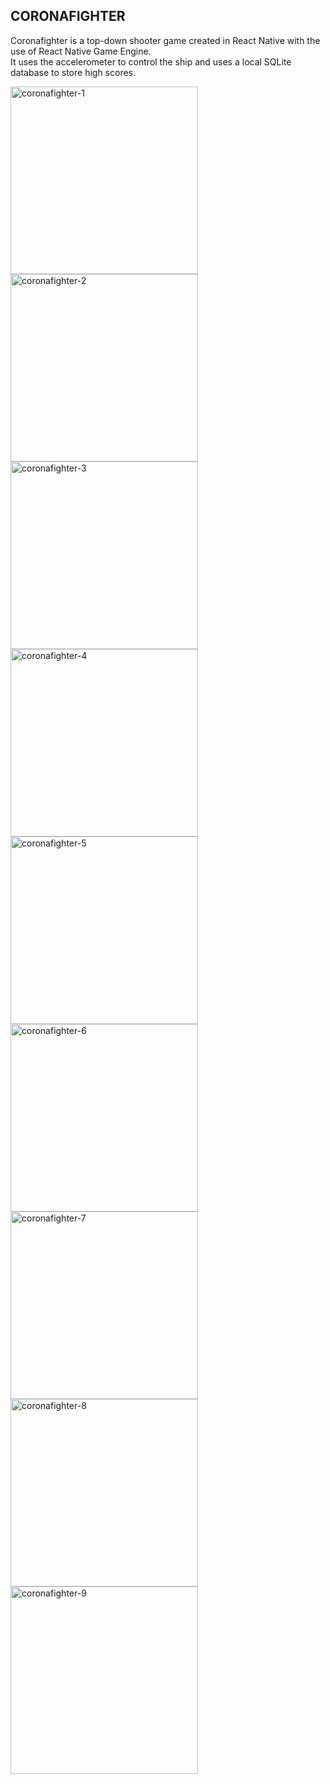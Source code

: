 <h2>CORONAFIGHTER</h2>

Coronafighter is a top-down shooter game created in React Native with the use of React Native Game Engine.</br>
It uses the accelerometer to control the ship and uses a local SQLite database to store high scores.

<img width="300" alt="coronafighter-1" src="https://i.imgur.com/EWrzPnB.jpg"></img>
<img width="300" alt="coronafighter-2" src="https://i.imgur.com/xRzxMv6.jpg"></img>
<img width="300" alt="coronafighter-3" src="https://i.imgur.com/T87jkMc.jpg"></img>
<img width="300" alt="coronafighter-4" src="https://i.imgur.com/6Ox7ewm.jpg"></img>
<img width="300" alt="coronafighter-5" src="https://i.imgur.com/PYFzWnV.jpg"></img>
<img width="300" alt="coronafighter-6" src="https://i.imgur.com/eeXb4V4.jpg"></img>
<img width="300" alt="coronafighter-7" src="https://i.imgur.com/ujZYPdU.jpg"></img>
<img width="300" alt="coronafighter-8" src="https://i.imgur.com/aQxMwEg.jpg"></img>
<img width="300" alt="coronafighter-9" src="https://i.imgur.com/GoGW4TN.jpg"></img>
